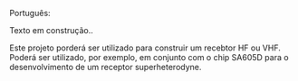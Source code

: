 Português:

Texto em construção..

Este projeto porderá ser utilizado para construir um recebtor HF ou VHF. Poderá ser utilizado, por exemplo, em conjunto com o chip SA605D para o desenvolvimento de um receptor superheterodyne. 




